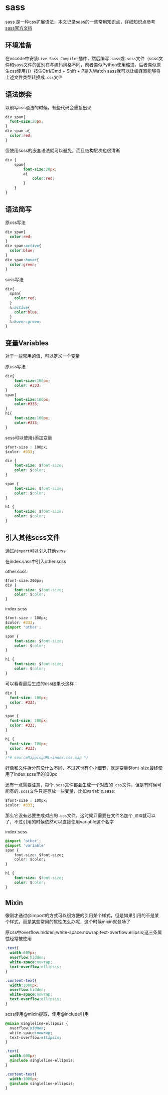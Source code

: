 # sass

sass 是一种css扩展语法，本文记录sass的一些常用知识点，详细知识点参考[sass官方文档](https://sass-lang.com/documentation)

## 环境准备

在vscode中安装`Live Sass Compiler`插件，然后编写`.sass`或`.scss`文件（scss文件和sass文件的区别在与编码风格不同，前者类似Python使用缩进，后者类似原生css使用{}）按住Ctrl/Cmd + Shift + P输入Watch sass就可以让编译器能够将上述文件类型转换成`.css`文件

## 语法嵌套

以前写css语法的时候，有些代码会重复出现

```css
div span{
  font-size:20px;
}
div span a{
  color:red;
}
```

但使用scss的嵌套语法就可以避免，而且结构层次也很清晰

```css
div {
	span{
		font-size:20px;
		a{
			color:red;
		}
	}
}
```



## 语法简写

原css写法

```css
div span{
  color:red;
}
div span:active{
  color:blue;
}
div span:hover{
  color:green;
}
```

scss写法

```css
div{
  span{
    color:red;
  }
  &:active{
    color:blue;
  }
  &:hover:green;
}
```

## 变量Variables

对于一些常用的值，可以定义一个变量

原css写法

```css
div{
    font-size:100px;
    color: #333;
}
span{
    font-size:100px;
    color:#333;
}
h1{
    font-size:100px;
    color:#333;
}
```

scss可以使用`$`添加变量

```css
$font-size : 100px;
$color: #333;

div {
    font-size: $font-size;
    color: $color;
}

span {
    font-size: $font-size;
    color: $color;
}

h1 {
    font-size: $font-size;
    color: $color;
}
```

## 引入其他scss文件

通过`@import`可以引入其他scss

在index.sass中引入other.scss

other.scss

```css
$font-size:200px;
div {
    font-size: $font-size;
    color: $color;
}
```

index.scss

```css
$font-size : 100px;
$color: #333;
@import 'other';

span {
    font-size: $font-size;
    color: $color;
}

h1 {
    font-size: $font-size;
    color: $color;
}
```

可以看看最后生成的css结果长这样：

```css
div {
  font-size: 100px;
  color: #333;
}

span {
  font-size: 100px;
  color: #333;
}

h1 {
  font-size: 100px;
  color: #333;
}
/*# sourceMappingURL=index.css.map */
```

好像和文件拆分前没什么不同，不过这也有个小细节，就是变量$font-size最终使用了index.scss里的100px

还有一点需要注意，每个`.scss`文件都会生成一个对应的`.css`文件，但是有时候可能有的`.scss`文件只是存放一些变量，比如variable.sass:

```css
$font-size : 100px;
$color: #333;
```

那么它没有必要生成对应的`.css`文件，这时候只需要在文件名加个`_前缀`就可以了，不过引用的时候依然可以直接使用variable这个名字

index.scss

```css
@import 'other';
@import 'variable'
span {
    font-size: $font-size;
    color: $color;
}

h1 {
    font-size: $font-size;
    color: $color;
}
```

## Mixin

像刚才通过@import的方式可以很方便的引用某个样式，但是如果引用的不是某个样式，而是某些常用的属性怎么办呢，这个时候mixin就登场了

原css中overflow:hidden;white-space:nowrap;text-overflow:ellipsis;这三条属性经常被使用

```css
.text{
  width:600px;
  overflow:hidden;
  white-space:nowrap;
  text-overflow:ellipsis;
}

.content-text{
  width:1000px;
  overflow:hidden;
  white-space:nowrap;
  text-overflow:ellipsis;
}
```

scss使用@mixin提取，使用@include引用

```css
@mixin singleline-ellipsis {
  overflow:hidden;
  white-space:nowrap;
  text-overflow:ellipsis;
}

.text{
  width:600px;
  @include singleline-ellipsis;
}

.content-text{
  width:1000px;
  @include singleline-ellipsis;
}
```





